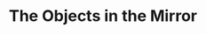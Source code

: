 ---
layout: photograph
title: The Objects in the Mirror
type: photo, other
description: Personal Photograph
alt: A woman with her hair wet bent over something on a bed with maps hung on the wall
medium: 35mm gelatin silver print
large-image: objects-in-mirror.jpg
small-image: objects-in-mirror.jpg
size: 1519x2000
---